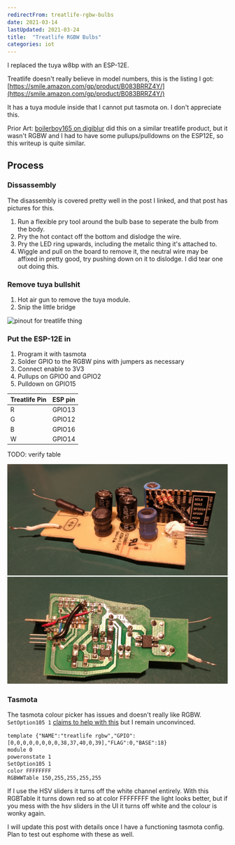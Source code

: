 ```yaml
---
redirectFrom: treatlife-rgbw-bulbs
date: 2021-03-14
lastUpdated: 2021-03-24
title:  "Treatlife RGBW Bulbs"
categories: iot
---
```


I replaced the tuya w8bp with an ESP-12E.

<!--excerpt-->

Treatlife doesn't really believe in model numbers, this is the listing I got: [https://smile.amazon.com/gp/product/B083BRRZ4Y/](https://smile.amazon.com/gp/product/B083BRRZ4Y/)

It has a tuya module inside that I cannot put tasmota on.
I don't appreciate this.

Prior Art: [boilerboy165 on digiblur](https://www.digiblur.com/2021/02/treatlife-sl10-rgb-ccw-esp-transplant.html) did this on a similar treatlife product, but it wasn't RGBW and I had to have some pullups/pulldowns on the ESP12E, so this writeup is quite similar.

## Process
### Dissassembly
The disassembly is covered pretty well in the post I linked, and that post has pictures for this.

1. Run a flexible pry tool around the bulb base to seperate the bulb from the body.
2. Pry the hot contact off the bottom and dislodge the wire.
3. Pry the LED ring upwards, including the metalic thing it's attached to.
4. Wiggle and pull on the board to remove it, the neutral wire may be affixed in pretty good, try pushing down on it to dislodge.
   I did tear one out doing this.

### Remove tuya bullshit
1. Hot air gun to remove the tuya module.
2. Snip the little bridge

![pinout for treatlife thing](/assets/pages/treatlife-rgbw-bulbs/treatlife-board-layout.jpg)


### Put the ESP-12E in
1. Program it with tasmota
2. Solder GPIO to the RGBW pins with jumpers as necessary
3. Connect enable to 3V3
4. Pullups on GPIO0 and GPIO2
5. Pulldown on GPIO15

| Treatlife Pin | ESP pin |
| ---           | ---     |
| R             | GPIO13  |
| G             | GPIO12  |
| B             | GPIO16  |
| W             | GPIO14  |

TODO: verify table


![such wire management](/assets/pages/treatlife-rgbw-bulbs/finished-top.jpg)
![not shorting, probably](/assets/pages/treatlife-rgbw-bulbs/finished-bottom.jpg)

### Tasmota

The tasmota colour picker has issues and doesn't really like RGBW.
`SetOption105 1` [claims to help with this](https://tasmota.github.io/docs/Lights/#white-blend-mode) but I remain unconvinced.

```
template {"NAME":"treatlife rgbw","GPIO":[0,0,0,0,0,0,0,0,38,37,40,0,39],"FLAG":0,"BASE":18}
module 0
poweronstate 1
SetOption105 1
color FFFFFFFF
RGBWWTable 150,255,255,255,255
```
If I use the HSV sliders it turns off the white channel entirely.
With this RGBTable it turns down red so at color FFFFFFFF the light looks better,
but if you mess with the hsv sliders in the UI it turns off white and the colour is wonky again.

I will update this post with details once I have a functioning tasmota config.
Plan to test out esphome with these as well.
